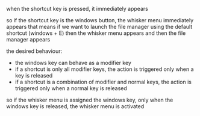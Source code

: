 when the shortcut key is pressed, it immediately appears

so if the shortcut key is the windows button, the whisker menu immediately appears
that means if we want to launch the file manager using the default shortcut (windows + E)
then the whisker menu appears and then the file manager appears

the desired behaviour:
- the windows key can behave as a modifier key
- if a shortcut is only all modifier keys, the action is triggered only when a key is released
- if a shortcut is a combination of modifier and normal keys, the action is triggered
  only when a normal key is released

so if the whisker menu is assigned the windows key, only when the windows key is released,
the whisker menu is activated

